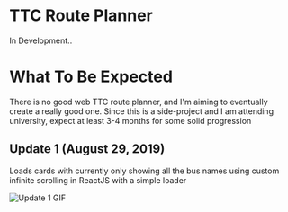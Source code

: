 # TTC Route Planner
In Development..

# What To Be Expected
There is no good web TTC route planner, and I'm aiming to eventually create a really good one. Since this is a side-project and I am attending university, expect at least 3-4 months for some solid progression

## Update 1 (August 29, 2019)
Loads cards with currently only showing all the bus names using custom infinite scrolling in ReactJS with a simple loader

![Update 1 GIF](https://i.postimg.cc/kX19JM4y/update-1.gif)